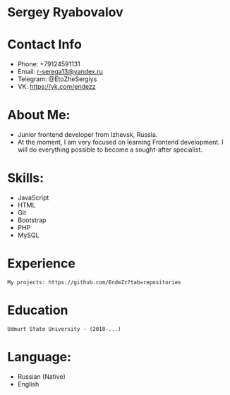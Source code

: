# Sergey Ryabovalov

# Contact Info

- Phone: +79124591131
- Email: r-serega13@yandex.ru
- Telegram: @EtoZheSergiys
- VK: https://vk.com/endezz

# About Me:

- Junior frontend developer from Izhevsk, Russia.
- At the moment, I am very focused on learning Frontend development. I will do everything possible to become a sought-after specialist.

# Skills:

- JavaScript
- HTML
- Git
- Bootstrap
- PHP
- MySQL

# Experience

    My projects: https://github.com/EndeZz?tab=repositories

# Education

    Udmurt State University - (2018-...)

# Language:

- Russian (Native)
- English
